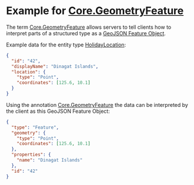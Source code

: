 # Example for [Core.GeometryFeature](../vocabularies/Org.OData.Core.V1.md#GeometryFeature)

The term [Core.GeometryFeature](../vocabularies/Org.OData.Core.V1.md#GeometryFeature) allows servers to tell clients how to interpret parts of a structured type as a [GeoJSON Feature Object](https://datatracker.ietf.org/doc/html/rfc7946#section-3.2).

Example data for the entity type [HolidayLocation](./Org.OData.Core.V1.GeometryFeature-sample.xml#L13-L15):

```json
{
  "id": "42",
  "displayName": "Dinagat Islands",
  "location": {
    "type": "Point",
    "coordinates": [125.6, 10.1]
  }
}
```

Using the annotation [Core.GeometryFeature](./Org.OData.Core.V1.GeometryFeature-sample.xml#L16-L26) the data can be interpreted by the client as this GeoJSON Feature Object:

```json
{
  "type": "Feature",
  "geometry": {
    "type": "Point",
    "coordinates": [125.6, 10.1]
  },
  "properties": {
    "name": "Dinagat Islands"
  },
  "id": "42"
}
```
